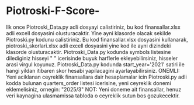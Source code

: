 # Piotroski-F-Score-
Ilk once Piotroski_Data.py adli dosyayi calistiriniz, bu kod finansallar.xlsx adli excell dosyasini olusturacaktir.
Yine ayni klasorde olacak sekilde Piotroski.py kodunu calistiriniz. Bu kod finansallar.xlsx dosyasini kullanarak, 
piotroski_skorlari.xlsx adli excell dosyasini yine kod ile ayni dizindeki klasorde olusturacaktir.
Piotroski_Data.py kodunda symbols listesine dilediginiz hisseyi " " icerisinde buyuk harflerle ekleyebilirsiniz, hisseler arasi virgul koyunuz.
Piotroski_Data.py kodunda start_year='2021' satiri ile hangi yildan itibaren skor hesabi yapilacagini ayarlayabilirsiniz.
ONEMLI: Yeni aciklanan ceyreklik finansallara dair hesaplamalar icin Piotroski.py adli kodda bulunan quarters_order listesi icerisine,
yeni ceyreklik donemi eklemelisiniz, ornegin: "2025/3"
NOT: Yeni doneme ait finansallar, henuz veri kaynagina ulasmamissa tabloda o ceyreklik sutun bos gozukecektir. 
